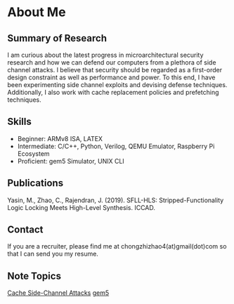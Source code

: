 # About Me

## Summary of Research
I am curious about the latest progress in microarchitectural security research and how we can defend our computers from a plethora of side channel attacks. I believe that security should be regarded as a first-order design constraint as well as performance and power. To this end, I have been experimenting side channel exploits and devising defense techniques. Additionally, I also work with cache replacement policies and prefetching techniques.

## Skills
- Beginner: ARMv8 ISA, LATEX
- Intermediate: C/C++, Python, Verilog, QEMU Emulator, Raspberry Pi Ecosystem
- Proficient: gem5 Simulator, UNIX CLI

## Publications
Yasin, M., Zhao, C., Rajendran, J. (2019). SFLL-HLS: Stripped-Functionality Logic Locking Meets High-Level Synthesis. ICCAD.

## Contact
If you are a recruiter, please find me at chongzhizhao4(at)gmail(dot)com so that I can send you my resume.

## Note Topics

[Cache Side-Channel Attacks](side_channel/contents.md)
[gem5](gem5/clusivity.md)
